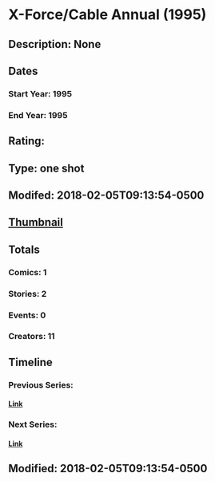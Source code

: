 # X-Force/Cable Annual (1995)
## Description: None
## Dates
### Start Year: 1995
### End Year: 1995
## Rating: 
## Type: one shot
## Modifed: 2018-02-05T09:13:54-0500
## [Thumbnail](http://i.annihil.us/u/prod/marvel/i/mg/b/40/image_not_available.jpg)
## Totals
### Comics: 1
### Stories: 2
### Events: 0
### Creators: 11
## Timeline
### Previous Series: 
#### [Link]()
### Next Series: 
#### [Link]()
## Modified: 2018-02-05T09:13:54-0500